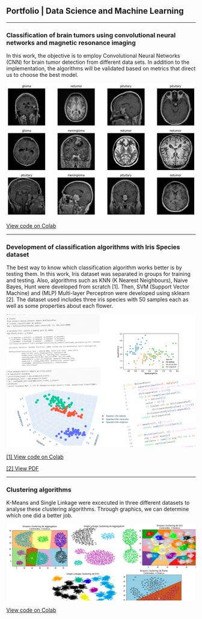 
## Portfolio | Data Science and Machine Learning

---

### Classification of brain tumors using convolutional neural networks and magnetic resonance imaging
In this work, the objective is to employ Convolutional Neural Networks (CNN) for brain tumor detection from different data sets. In addition to the implementation, the algorithms will be validated based on metrics that direct us to choose the best model.


<img src="images/post1.png?raw=true" />

[View code on Colab](https://colab.research.google.com/)

---


### Development of classification algorithms with Iris Species dataset
The best way to know which classification algorithm works better is by testing them. In this work, Iris dataset was separated in groups for training and testing. Also, algorithms such as KNN (K Nearest Neighbours), Naive Bayes, Hunt were developed from scratch [1]. Then, SVM (Support Vector Machine) and (MLP) Multi-layer Perceptron were developed using sklearn [2].
The dataset used includes three iris species with 50 samples each as well as some properties about each flower.

<img src="images/post-Iris.png?raw=true" />

[[1] View code on Colab](https://colab.research.google.com/drive/1dfI1twAIBGb7UJna3posjjmtAWBJIgAJ?usp=sharing)

[[2] View PDF](/post-Iris.pdf)

---

### Clustering algorithms
K-Means and Single Linkage were excecuted in three different datasets to analyse these clustering algorithms. Through graphics, we can determine which one did a better job. 

<img src="images/post-clustering.png?raw=true" />

[View code on Colab](https://colab.research.google.com/drive/1zD5M_T--WJvxCwOemLocA0aXMS-mMizm?usp=sharing)

